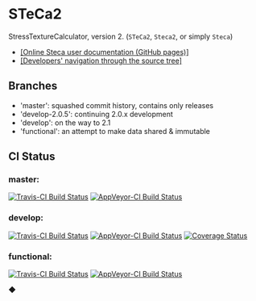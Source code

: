 # STeCa2
StressTextureCalculator, version 2. (`STeCa2`, `Steca2`, or simply `Steca`)

* [[Online Steca user documentation (GitHub pages)]](https://jburle.github.io/STeCa2/)
* [[Developers' navigation through the source tree]](nav.md)

## Branches

* 'master': squashed commit history, contains only releases
* 'develop-2.0.5': continuing 2.0.x development
* 'develop': on the way to 2.1
* 'functional': an attempt to make data shared & immutable

## CI Status

### master:

[![Travis-CI Build Status](https://travis-ci.org/scgmlz/STeCa2.svg?branch=master)](https://travis-ci.org/scgmlz/STeCa2)
[![AppVeyor-CI Build Status](https://ci.appveyor.com/api/projects/status/github/scgmlz/steca2?branch=master&svg=true)](https://ci.appveyor.com/project/jburle/steca2)

### develop:

[![Travis-CI Build Status](https://travis-ci.org/scgmlz/STeCa2.svg?branch=develop)](https://travis-ci.org/scgmlz/STeCa2)
[![AppVeyor-CI Build Status](https://ci.appveyor.com/api/projects/status/github/scgmlz/steca2?branch=develop&svg=true)](https://ci.appveyor.com/project/jburle/steca2)
[![Coverage Status](https://coveralls.io/repos/github/scgmlz/STeCa2/badge.svg)](https://coveralls.io/github/scgmlz/STeCa2)

### functional:

[![Travis-CI Build Status](https://travis-ci.org/jburle/STeCa2.svg?branch=functional)](https://travis-ci.org/jburle/STeCa2)
[![AppVeyor-CI Build Status](https://ci.appveyor.com/api/projects/status/github/jburle/steca2?branch=functional&svg=true)](https://ci.appveyor.com/project/steca2-ia3uq/steca2)

◆

